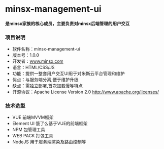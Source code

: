 # minsx-management-ui
#### 是minsx家族的核心成员，主要负责对minsx后端管理的用户交互

### 项目说明
+ 软件名称：minsx-management-ui
+ 版本号：1.0.0
+ 开发者：www.minsx.com
+ 语言：HTML/CSS/JS
+ 功能：提供一整套用户交互UI用于对米斯云平台管理和维护
+ 优点：与服务端分离,便于维护升级
+ 缺点：需独立部署,首次加载慢等特点
+ 开源协议：Apache License Version 2.0 http://www.apache.org/licenses/

### 技术选型
+ VUE 前端MVVM框架
+ Element UI 饿了么基于VUE的前端框架
+ NPM 包管理工具
+ WEB PACK 打包工具
+ NodeJS 用于服务端渲染及路由控制等
